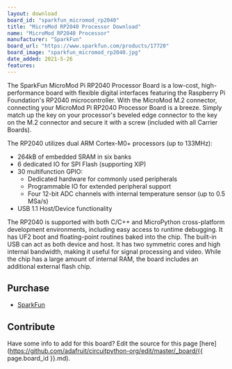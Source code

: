 ```yaml
---
layout: download
board_id: "sparkfun_micromod_rp2040"
title: "MicroMod RP2040 Processor Download"
name: "MicroMod RP2040 Processor"
manufacturer: "SparkFun"
board_url: "https://www.sparkfun.com/products/17720"
board_image: "sparkfun_micromod_rp2040.jpg"
date_added: 2021-5-26
features:
---
```


The SparkFun MicroMod Pi RP2040 Processor Board is a low-cost, high-performance board with flexible digital interfaces featuring the Raspberry Pi Foundation's RP2040 microcontroller. With the MicroMod M.2 connector, connecting your MicroMod Pi RP2040 Processor Board is a breeze. Simply match up the key on your processor's beveled edge connector to the key on the M.2 connector and secure it with a screw (included with all Carrier Boards).

The RP2040 utilizes dual ARM Cortex-M0+ processors (up to 133MHz):

 - 264kB of embedded SRAM in six banks
 - 6 dedicated IO for SPI Flash (supporting XIP)
 - 30 multifunction GPIO:
   - Dedicated hardware for commonly used peripherals
   - Programmable IO for extended peripheral support
   - Four 12-bit ADC channels with internal temperature sensor (up to 0.5 MSa/s)
 - USB 1.1 Host/Device functionality

The RP2040 is supported with both C/C++ and MicroPython cross-platform development environments, including easy access to runtime debugging. It has UF2 boot and floating-point routines baked into the chip. The built-in USB can act as both device and host. It has two symmetric cores and high internal bandwidth, making it useful for signal processing and video. While the chip has a large amount of internal RAM, the board includes an additional external flash chip.



## Purchase
* [SparkFun](https://www.sparkfun.com/products/17720)

## Contribute

Have some info to add for this board? Edit the source for this page [here](https://github.com/adafruit/circuitpython-org/edit/master/_board/{{ page.board_id }}.md).
